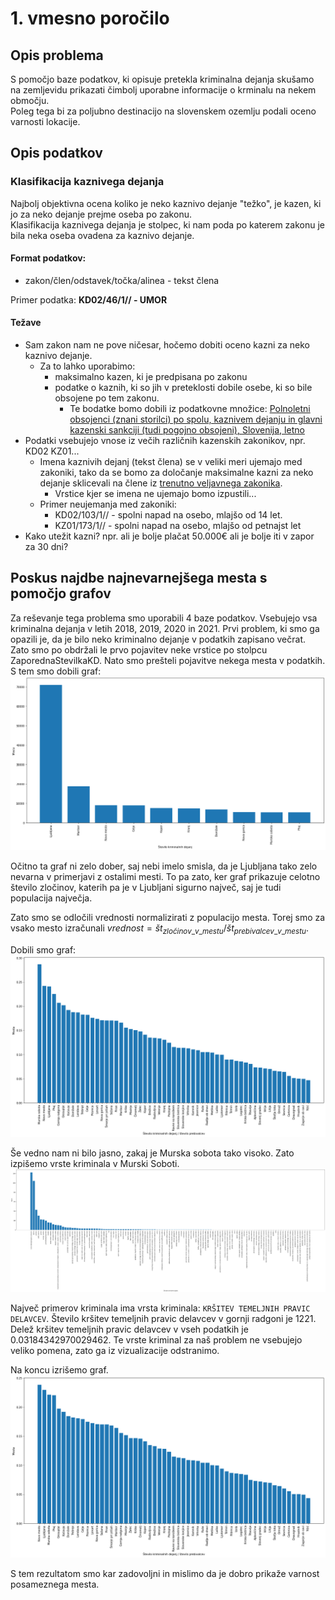 # 1. vmesno poročilo

## Opis problema
S pomočjo baze podatkov, ki opisuje pretekla kriminalna dejanja skušamo na zemljevidu prikazati čimbolj uporabne informacije o krminalu na nekem območju.  
Poleg tega bi za poljubno destinacijo na slovenskem ozemlju podali oceno varnosti lokacije.

## Opis podatkov

### Klasifikacija kaznivega dejanja
Najbolj objektivna ocena koliko je neko kaznivo dejanje "težko", je kazen, ki jo za neko dejanje prejme oseba po zakonu.  
Klasifikacija kaznivega dejanja je stolpec, ki nam poda po katerem zakonu je bila neka oseba ovadena za kaznivo dejanje.
#### Format podatkov:
- zakon/člen/odstavek/točka/alinea - tekst člena

Primer podatka: **KD02/46/1// - UMOR**  
#### Težave
- Sam zakon nam ne pove ničesar, hočemo dobiti oceno kazni za neko kaznivo dejanje.
  - Za to lahko uporabimo:
    -  maksimalno kazen, ki je predpisana po zakonu
    -  podatke o kaznih, ki so jih v preteklosti dobile osebe, ki so bile obsojene po tem zakonu.
       -  Te bodatke bomo dobili iz podatkovne množice: [Polnoletni obsojenci (znani storilci) po spolu, kaznivem dejanju in glavni kazenski sankciji (tudi pogojno obsojeni), Slovenija, letno](https://podatki.gov.si/dataset/surs1360301s)
- Podatki vsebujejo vnose iz večih različnih kazenskih zakonikov, npr. KD02 KZ01...
  - Imena kaznivih dejanj (tekst člena) se v veliki meri ujemajo med zakoniki, tako da se bomo za določanje maksimalne kazni za neko dejanje sklicevali na člene iz [trenutno veljavnega zakonika](http://pisrs.si/Pis.web/pregledPredpisa?id=ZAKO5050).
    - Vrstice kjer se imena ne ujemajo bomo izpustili...
  - Primer neujemanja med zakoniki:
    - KD02/103/1// - spolni napad na osebo, mlajšo od 14 let.
    - KZ01/173/1// - spolni napad na osebo, mlajšo od petnajst let
- Kako utežit kazni? npr. ali je bolje plačat 50.000€ ali je bolje iti v zapor za 30 dni?

## Poskus najdbe najnevarnejšega mesta s pomočjo grafov
Za reševanje tega problema smo uporabili 4 baze podatkov. Vsebujejo vsa kriminalna dejanja v letih 2018, 2019, 2020 in 2021. Prvi problem, ki smo ga opazili je, da je bilo neko kriminalno dejanje v podatkih zapisano večrat. Zato smo po obdržali le prvo pojavitev neke vrstice po stolpcu ZaporednaStevilkaKD. Nato smo prešteli pojavitve nekega mesta v podatkih. S tem smo dobili graf:
<img src="./img/top10_crime_city_nofilter.png">

Očitno ta graf ni zelo dober, saj nebi imelo smisla, da je Ljubljana tako zelo nevarna v primerjavi z ostalimi mesti. To pa zato, ker graf prikazuje celotno število zločinov, katerih pa je v Ljubljani sigurno največ, saj je tudi populacija največja.

Zato smo se odločili vrednosti normalizirati z populacijo mesta. Torej smo za vsako mesto izračunali $vrednost=št_{zločinov\_ v\_mestu}/št_{prebivalcev\_v\_mestu}$.

Dobili smo graf:
<img src="./img/crime_norm0.png">

Še vedno nam ni bilo jasno, zakaj je Murska sobota tako visoko. Zato izpišemo vrste kriminala v Murski Soboti.
<img src="./img/crime_murska_sobota.png">

Največ primerov kriminala ima vrsta kriminala: `KRŠITEV TEMELJNIH PRAVIC DELAVCEV`. Število kršitev temeljnih pravic delavcev v gornji radgoni je 1221. Delež kršitev temeljnih pravic delavcev v vseh podatkih je 0.03184342970029462. Te vrste kriminal za naš problem ne vsebujejo veliko pomena, zato ga iz vizualizacije odstranimo.

Na koncu izrišemo graf.
<img src="./nevarnost_mest.png">

S tem rezultatom smo kar zadovoljni in mislimo da je dobro prikaže varnost posameznega mesta.